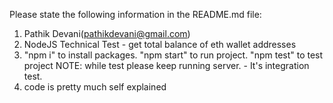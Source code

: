 Please state the following information in the README.md file:
1. Pathik Devani(pathikdevani@gmail.com)
2. NodeJS Technical Test - get total balance of eth wallet addresses
3. "npm i" to install packages. "npm start" to run project. "npm test" to test project NOTE: while test please keep running server. - It's integration test.
5. code is pretty much self explained